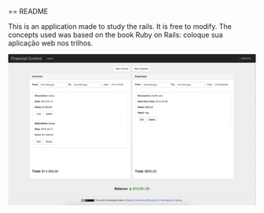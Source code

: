 == README

This is an application made to study the rails. 
It is free to modify. 
The concepts used was based on the book Ruby on Rails: coloque sua aplicação web nos trilhos.

![Alt text](/screenshots/screenshot.jpg?raw=true "Optional Title")
